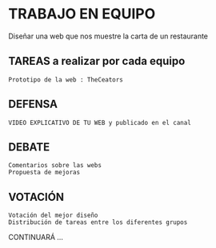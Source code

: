 # TRABAJO EN EQUIPO 
Diseñar una web que nos muestre la carta de un restaurante

## TAREAS a realizar por cada equipo

	Prototipo de la web : TheCeators
	

## DEFENSA 

	VIDEO EXPLICATIVO DE TU WEB y publicado en el canal

## DEBATE 

	Comentarios sobre las webs 
	Propuesta de mejoras

## VOTACIÓN

	Votación del mejor diseño
	Distribución de tareas entre los diferentes grupos

CONTINUARÁ ...

